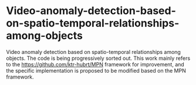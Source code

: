 # Video-anomaly-detection-based-on-spatio-temporal-relationships-among-objects
Video anomaly detection based on spatio-temporal relationships among objects.
The code is being progressively sorted out.
This work mainly refers to the https://github.com/ktr-hubrt/MPN framework for improvement, and the specific implementation is proposed to be modified based on the MPN framework.
